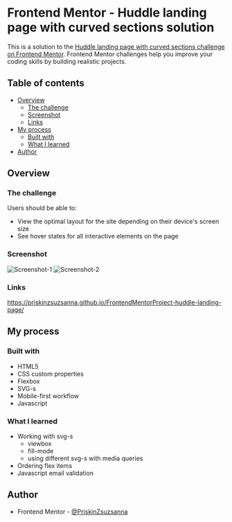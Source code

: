 # Frontend Mentor - Huddle landing page with curved sections solution

This is a solution to the [Huddle landing page with curved sections challenge on Frontend Mentor](https://www.frontendmentor.io/challenges/huddle-landing-page-with-curved-sections-5ca5ecd01e82137ec91a50f2). Frontend Mentor challenges help you improve your coding skills by building realistic projects. 

## Table of contents

- [Overview](#overview)
  - [The challenge](#the-challenge)
  - [Screenshot](#screenshot)
  - [Links](#links)
- [My process](#my-process)
  - [Built with](#built-with)
  - [What I learned](#what-i-learned)
- [Author](#author)


## Overview

### The challenge

Users should be able to:

- View the optimal layout for the site depending on their device's screen size
- See hover states for all interactive elements on the page

### Screenshot
![Screenshot-1](https://user-images.githubusercontent.com/121173949/212917591-f6aa00e0-3057-4e68-9654-9bf28d854db1.png)
![Screenshot-2](https://user-images.githubusercontent.com/121173949/212917607-869c4eeb-5f15-4ec3-9622-aa3a51994588.png)

### Links
https://priskinzsuzsanna.github.io/FrontendMentorProject-huddle-landing-page/


## My process

### Built with

- HTML5
- CSS custom properties
- Flexbox
- SVG-s
- Mobile-first workflow
- Javascript

### What I learned
- Working with svg-s
    - viewbox
    - fill-mode
    - using different svg-s with media queries
- Ordering flex items
- Javascript email validation

## Author

- Frontend Mentor - [@PriskinZsuzsanna](https://www.frontendmentor.io/profile/PriskinZsuzsanna)

